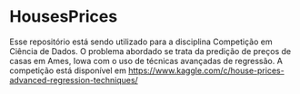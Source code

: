 # HousesPrices
Esse repositório está sendo utilizado para a disciplina Competição em Ciência de Dados. O problema abordado se trata da predição de preços de casas em Ames, Iowa com o uso de técnicas avançadas de regressão. A competição está disponível em https://www.kaggle.com/c/house-prices-advanced-regression-techniques/
